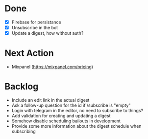 # Done
- [x] Firebase for persistance
- [x] Unsubscribe in the bot
- [x] Update a digest, how without auth?

# Next Action
- Mixpanel (https://mixpanel.com/pricing)

# Backlog
- Include an edit link in the actual digest
- Ask a follow-up question for the id if /subscribe is "empty"
- Login with telegram in the editor, no need to subscribe to things?
- Add validation for creating and updating a digest
- Somehow disable scheduling bailouts in development
- Provide some more information about the digest schedule when subscribing
